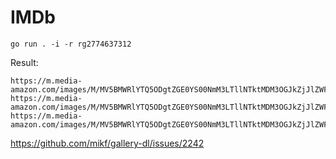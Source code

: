 # IMDb

~~~
go run . -i -r rg2774637312
~~~

Result:

~~~
https://m.media-amazon.com/images/M/MV5BMWRlYTQ5ODgtZGE0YS00NmM3LTllNTktMDM3OGJkZjJlZWFmXkEyXkFqcGdeQXVyMTkxNjUyNQ@@._V1_.jpg
https://m.media-amazon.com/images/M/MV5BMWRlYTQ5ODgtZGE0YS00NmM3LTllNTktMDM3OGJkZjJlZWFmXkEyXkFqcGdeQXVyMTkxNjUyNQ@@._V1_UX800.jpg
https://m.media-amazon.com/images/M/MV5BMWRlYTQ5ODgtZGE0YS00NmM3LTllNTktMDM3OGJkZjJlZWFmXkEyXkFqcGdeQXVyMTkxNjUyNQ@@._V1_UX0.jpg
~~~

https://github.com/mikf/gallery-dl/issues/2242
